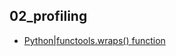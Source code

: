 ## 02_profiling




- [Python|functools.wraps() function](https://www.geeksforgeeks.org/python-functools-wraps-function/)